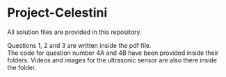 # Project-Celestini
All solution files are provided in this repository.  

Questions 1, 2 and 3 are written inside the pdf file.  
The code for question number 4A and 4B have been provided inside their folders. Videos and images for the ultrasonic sensor are also there inside the folder.  

